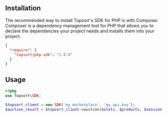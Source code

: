 ## Installation

The recommended way to install Topsort's SDK for PHP is with Composer. Composer
is a dependency management tool for PHP that allows you to declare the
dependencies your project needs and installs them into your project.

```json
{
  "require": {
    "topsort/php-sdk": "1.0.0"
  }
}
```

## Usage
```php
<?php
use Topsort\SDK;

$topsort_client = new SDK('my_marketplace', 'my_api_key');
$auction_result = $topsort_client->auction($slots, $products, $session)->wait();
```
